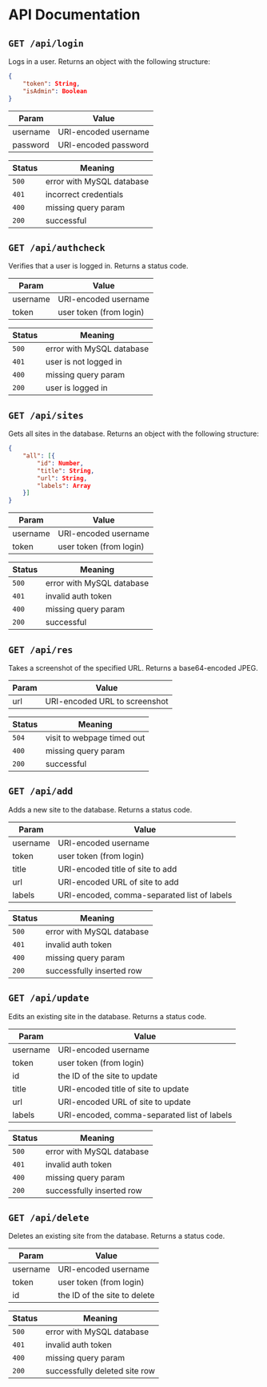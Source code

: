 # API Documentation

## `GET /api/login`

Logs in a user.  Returns an object with the following structure:

```json
{
    "token": String,
    "isAdmin": Boolean
}
```

| **Param** | **Value**            |
| --------- | -------------------- |
| username  | URI-encoded username |
| password  | URI-encoded password |

| **Status** | **Meaning**               |
| ---------- | ------------------------- |
| `500`      | error with MySQL database |
| `401`      | incorrect credentials     |
| `400`      | missing query param       |
| `200`      | successful                |

## `GET /api/authcheck`

Verifies that a user is logged in.  Returns a status code.

| **Param** | **Value**               |
| --------- | ----------------------- |
| username  | URI-encoded username    |
| token     | user token (from login) |

| **Status** | **Meaning**               |
| ---------- | ------------------------- |
| `500`      | error with MySQL database |
| `401`      | user is not logged in     |
| `400`      | missing query param       |
| `200`      | user is logged in         |

## `GET /api/sites`

Gets all sites in the database.  Returns an object with the following structure:

```json
{
    "all": [{
        "id": Number,
        "title": String,
        "url": String,
        "labels": Array
    }]
}
```

| **Param** | **Value**               |
| --------- | ----------------------- |
| username  | URI-encoded username    |
| token     | user token (from login) |

| **Status** | **Meaning**               |
| ---------- | ------------------------- |
| `500`      | error with MySQL database |
| `401`      | invalid auth token        |
| `400`      | missing query param       |
| `200`      | successful                |

## `GET /api/res`

Takes a screenshot of the specified URL.  Returns a base64-encoded JPEG.

| **Param** | **Value**                     |
| --------- | ----------------------------- |
| url       | URI-encoded URL to screenshot |

| **Status** | **Meaning**                |
| ---------- | -------------------------- |
| `504`      | visit to webpage timed out |
| `400`      | missing query param        |
| `200`      | successful                 |

## `GET /api/add`

Adds a new site to the database.  Returns a status code.

| **Param** | **Value**                                   |
| --------- | ------------------------------------------- |
| username  | URI-encoded username                        |
| token     | user token (from login)                     |
| title     | URI-encoded title of site to add            |
| url       | URI-encoded URL of site to add              |
| labels    | URI-encoded, comma-separated list of labels |

| **Status** | **Meaning**               |
| ---------- | ------------------------- |
| `500`      | error with MySQL database |
| `401`      | invalid auth token        |
| `400`      | missing query param       |
| `200`      | successfully inserted row |

## `GET /api/update`

Edits an existing site in the database.  Returns a status code.

| **Param** | **Value**                                   |
| --------- | ------------------------------------------- |
| username  | URI-encoded username                        |
| token     | user token (from login)                     |
| id        | the ID of the site to update                |
| title     | URI-encoded title of site to update         |
| url       | URI-encoded URL of site to update           |
| labels    | URI-encoded, comma-separated list of labels |

| **Status** | **Meaning**               |
| ---------- | ------------------------- |
| `500`      | error with MySQL database |
| `401`      | invalid auth token        |
| `400`      | missing query param       |
| `200`      | successfully inserted row |

## `GET /api/delete`

Deletes an existing site from the database.  Returns a status code.

| **Param** | **Value**                    |
| --------- | ---------------------------- |
| username  | URI-encoded username         |
| token     | user token (from login)      |
| id        | the ID of the site to delete |

| **Status** | **Meaning**                   |
| ---------- | ----------------------------- |
| `500`      | error with MySQL database     |
| `401`      | invalid auth token            |
| `400`      | missing query param           |
| `200`      | successfully deleted site row |